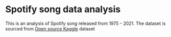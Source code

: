 # Spotify song data analysis 

This is an analysis of Spotify song released from 1975 - 2021. The dataset is sourced from [Open source Kaggle](https://www.kaggle.com/datasets/muhmores/spotify-top-100-songs-of-20152019) dataset